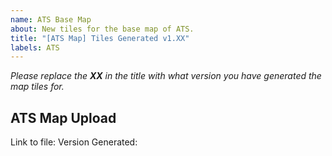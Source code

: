 ```yaml
---
name: ATS Base Map
about: New tiles for the base map of ATS.
title: "[ATS Map] Tiles Generated v1.XX"
labels: ATS
---
```


*Please replace the **XX** in the title with what version you have generated the map tiles for.*

## ATS Map Upload

Link to file:
Version Generated: